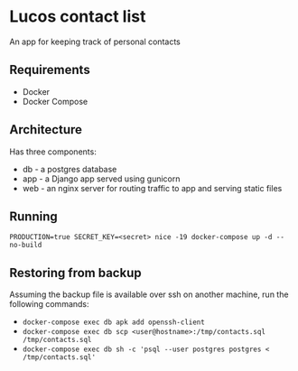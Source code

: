 # Lucos contact list

An app for keeping track of personal contacts

## Requirements
* Docker
* Docker Compose

## Architecture
Has three components:
* db - a postgres database
* app - a Django app served using gunicorn
* web - an nginx server for routing traffic to app and serving static files

## Running
`PRODUCTION=true SECRET_KEY=<secret> nice -19 docker-compose up -d --no-build`

## Restoring from backup

Assuming the backup file is available over ssh on another machine, run the following commands:

* `docker-compose exec db apk add openssh-client`
* `docker-compose exec db scp <user@hostname>:/tmp/contacts.sql /tmp/contacts.sql`
* `docker-compose exec db sh -c 'psql --user postgres postgres < /tmp/contacts.sql'`